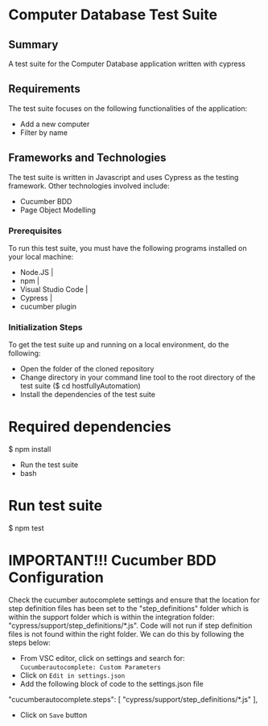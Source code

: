 # Computer Database Test Suite

## Summary

A test suite for the Computer Database application written with cypress 

## Requirements

The test suite focuses on the following functionalities of the application:

- Add a new computer
- Filter by name

## Frameworks and Technologies

The test suite is written in Javascript and uses Cypress as the testing framework. Other technologies involved include:

- Cucumber BDD
- Page Object Modelling

### Prerequisites

To run this test suite, you must have the following programs installed on your local machine:

- Node.JS | 
- npm | 
- Visual Studio Code |
- Cypress |
- cucumber plugin

### Initialization Steps

To get the test suite up and running on a local environment, do the following:

- Open the folder of the cloned repository
- Change directory in your command line tool to the root directory of the test suite ($ cd hostfullyAutomation)
- Install the dependencies of the test suite

# Required dependencies
$ npm install
- Run the test suite
- bash
# Run test suite
$ npm test

# IMPORTANT!!! Cucumber BDD Configuration

Check the cucumber autocomplete settings and ensure that the location for step definition files has been set to the "step_definitions" folder which is within the support folder which is within the integration folder: "cypress/support/step_definitions/*.js". Code will not run if step definition files is not found within the right folder. We can do this by following the steps below:

- From VSC editor, click on settings and search for: `Cucumberautocomplete: Custom Parameters`
- Click on `Edit in settings.json`
- Add the following block of code to the settings.json file

"cucumberautocomplete.steps": [
        "cypress/support/step_definitions/*.js"
    ],
- Click on `Save` button

